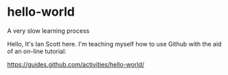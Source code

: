 # hello-world
A very slow learning process

Hello,
It's Ian Scott here. I'm teaching myself how to use Github with the aid of an on-line tutorial:

https://guides.github.com/activities/hello-world/
